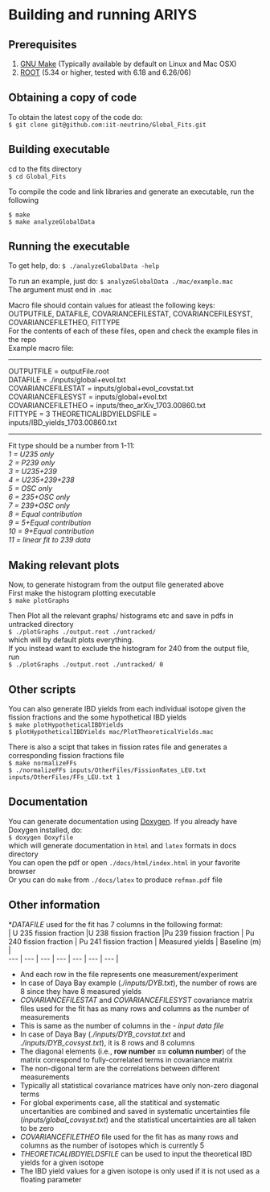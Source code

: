 # Building and running ARIYS

## Prerequisites
1. [GNU Make](https://www.gnu.org/software/make/) (Typically available by default on Linux and Mac OSX)
2. [ROOT](https://root.cern.ch) (5.34 or higher, tested with 6.18 and  6.26/06)

## Obtaining a copy of code
To obtain the latest copy of the code do:    
```$ git clone git@github.com:iit-neutrino/Global_Fits.git     ```

## Building executable
cd to the fits directory     
```$ cd Global_Fits     ```

To compile the code and link libraries and generate an executable, run the following  

```$ make    ```           
```$ make analyzeGlobalData      ```

## Running the executable

To get help, do:
```$ ./analyzeGlobalData -help     ```

To run an example, just do:
```$ analyzeGlobalData ./mac/example.mac     ```     
The argument must end in `.mac`   

Macro file should contain values for atleast the following keys:     
OUTPUTFILE, DATAFILE, COVARIANCEFILESTAT, COVARIANCEFILESYST, COVARIANCEFILETHEO, FITTYPE      
For the contents of each of these files, open and check the example files in the repo         
Example macro file:      
***
OUTPUTFILE = outputFile.root      
DATAFILE = ./inputs/global+evol.txt    
COVARIANCEFILESTAT = inputs/global+evol_covstat.txt     
COVARIANCEFILESYST = inputs/global+evol.txt   
COVARIANCEFILETHEO = inputs/theo_arXiv_1703.00860.txt     
FITTYPE = 3 
THEORETICALIBDYIELDSFILE = inputs/IBD_yields_1703.00860.txt       
***

Fit type should be a number from 1-11:    
_1 = U235 only_      
_2 = P239 only_    
_3 = U235+239_    
_4 = U235+239+238_    
_5 = OSC only_    
_6 = 235+OSC only_     
_7 = 239+OSC only_    
_8 = Equal contribution_      
_9 = 5+Equal contribution_    
_10 = 9+Equal contribution_    
_11 = linear fit to 239 data_    

## Making relevant plots
Now, to generate histogram from the output file generated above       
First make the histogram plotting executable     
```$ make plotGraphs```    

Then Plot all the relevant graphs/ histograms etc and save in pdfs in untracked directory       
```$ ./plotGraphs ./output.root ./untracked/```     
which will by default plots everything.<br />
If you instead want to exclude the histogram for 240 from the output file, run     
```$ ./plotGraphs ./output.root ./untracked/ 0```     

## Other scripts

You can also generate IBD yields from each individual isotope given the fission fractions and the some hypothetical IBD yields     
```$ make plotHypotheticalIBDYields```      
```$ plotHypotheticalIBDYields mac/PlotTheoreticalYields.mac```     
 
There is also a scipt that takes in fission rates file and generates a corresponding fission fractions file      
```$ make normalizeFFs```    
```$ ./normalizeFFs inputs/OtherFiles/FissionRates_LEU.txt inputs/OtherFiles/FFs_LEU.txt 1```     

## Documentation    
You can generate documentation using [Doxygen](https://doxygen.nl/). If you already have Doxygen installed, do:    
```$ doxygen Doxyfile```     
which will generate documentation in `html` and `latex` formats in docs directory      
You can open the pdf or open `./docs/html/index.html` in your favorite browser    
Or you can do `make` from `./docs/latex` to produce `refman.pdf` file      

## Other information
*_DATAFILE_ used for the fit has 7 columns in the following format:          
| U 235 fission fraction |U 238 fission fraction |Pu 239 fission fraction    | Pu 240 fission fraction  | Pu 241 fission fraction  | Measured yields  | Baseline (m) |        
--- | --- | --- | --- | --- | --- | --- |      
* And each row in the file represents one measurement/experiment       
* In case of Daya Bay example (_./inputs/DYB.txt_), the number of rows are 8 since they have 8 measured yields
* _COVARIANCEFILESTAT_ and _COVARIANCEFILESYST_ covariance matrix files used for the fit has as many rows and columns as the number of measurements              
* This is same as the number of columns in the _- input data file_
* In case of Daya Bay (_./inputs/DYB_covstat.txt_ and _./inputs/DYB_covsyst.txt_), it is 8 rows and 8 columns         
* The diagonal elements (i.e., __row number == column number__) of the matrix correspond to fully-correlated terms in covariance matrix     
* The non-digonal term are the correlations between different measurements            
* Typically all statistical covariance matrices have only non-zero diagonal terms
* For global experiments case, all the statitical and systematic uncertanities  are combined and saved in systematic uncertainties file  (_inputs/global_covsyst.txt_) and the statistical uncertainties are all taken to be zero     
* _COVARIANCEFILETHEO_ file used for the fit has as many rows and columns as the number of isotopes which is currently 5       
* _THEORETICALIBDYIELDSFILE_ can be used to input the theoretical IBD yields for a given isotope      
* The IBD yield values for a given isotope is only used if it is not used as a floating parameter     
